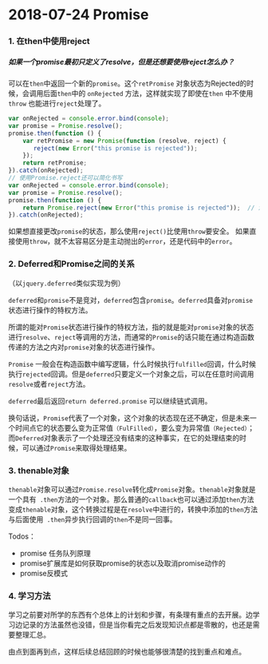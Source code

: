 # 2018-07-24 Promise

### 1.  在then中使用reject

##### **如果一个promise最初只定义了resolve，但是还想要使用reject怎么办？**

可以在`then`中返回一个新的`promise`。这个`retPromise` 对象状态为Rejected的时候，会调用后面`then`中的 `onRejected` 方法，这样就实现了即使在`then` 中不使用 `throw` 也能进行`reject`处理了。

```javascript
var onRejected = console.error.bind(console);
var promise = Promise.resolve();
promise.then(function () {
    var retPromise = new Promise(function (resolve, reject) {
       reject(new Error("this promise is rejected"));
    });
    return retPromise;
}).catch(onRejected);
// 使用Promise.reject还可以简化书写
var onRejected = console.error.bind(console);
var promise = Promise.resolve();
promise.then(function () {
    return Promise.reject(new Error("this promise is rejected"));  // 注意 Promise.reject其实只是new Promise的简洁写法   作用是一样的
}).catch(onRejected);

```

如果想直接更改`promise`的状态，那么使用`reject()`比使用`throw`要安全。 如果直接使用`throw`，就不太容易区分是主动抛出的`error`，还是代码中的`error`。

### 2.   Deferred和Promise之间的关系

（以`jquery.deferred`类似实现为例）

`deferred`和`promise`不是竞对，`deferred`包含`promise`。`deferred`具备对`promise`状态进行操作的特权方法。

所谓的能对`Promise`状态进行操作的特权方法，指的就是能对`promise`对象的状态进行`resolve`、`reject`等调用的方法，而通常的`Promise`的话只能在通过构造函数传递的方法之内对`promise`对象的状态进行操作。

`Promise` 一般会在构造函数中编写逻辑，什么时候执行`fulfilled`回调，什么时候执行`rejected`回调。但是`deferred`只要定义一个对象之后，可以在任意时间调用`resolve`或者`reject`方法。

`deferred`最后返回`return deferred.promise` 可以继续链式调用。

换句话说，`Promise`代表了一个对象，这个对象的状态现在还不确定，但是未来一个时间点它的状态要么变为正常值`（FulFilled）`，要么变为异常值`（Rejected）`；而`Deferred`对象表示了一个处理还没有结束的这种事实，在它的处理结束的时候，可以通过`Promise`来取得处理结果。

### 3.  thenable对象

`thenable`对象可以通过`Promise.resolve`转化成`Promise`对象。`thenable`对象就是一个具有` .then`方法的一个对象。那么普通的`callback`也可以通过添加`then`方法变成`thenable`对象，这个转换过程是在`resolve`中进行的，转换中添加的`then`方法与后面使用` .then`异步执行回调的`then`不是同一回事。

Todos：

- promise 任务队列原理
- promise扩展库是如何获取promise的状态以及取消promise动作的
- promise反模式

### 4.  学习方法

学习之前要对所学的东西有个总体上的计划和步骤，有条理有重点的去开展。边学习边记录的方法虽然也没错，但是当你看完之后发现知识点都是零散的，也还是需要整理汇总。

由点到面再到点，这样后续总结回顾的时候也能够很清楚的找到重点和难点。

 